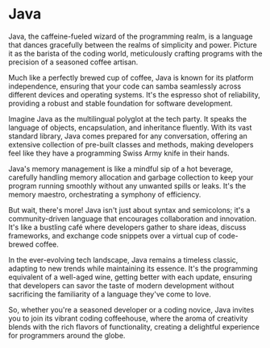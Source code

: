 # Java

Java, the caffeine-fueled wizard of the programming realm, is a language that dances gracefully between the realms of simplicity and power. Picture it as the barista of the coding world, meticulously crafting programs with the precision of a seasoned coffee artisan.

Much like a perfectly brewed cup of coffee, Java is known for its platform independence, ensuring that your code can samba seamlessly across different devices and operating systems. It's the espresso shot of reliability, providing a robust and stable foundation for software development.

Imagine Java as the multilingual polyglot at the tech party. It speaks the language of objects, encapsulation, and inheritance fluently. With its vast standard library, Java comes prepared for any conversation, offering an extensive collection of pre-built classes and methods, making developers feel like they have a programming Swiss Army knife in their hands.

Java's memory management is like a mindful sip of a hot beverage, carefully handling memory allocation and garbage collection to keep your program running smoothly without any unwanted spills or leaks. It's the memory maestro, orchestrating a symphony of efficiency.

But wait, there's more! Java isn't just about syntax and semicolons; it's a community-driven language that encourages collaboration and innovation. It's like a bustling café where developers gather to share ideas, discuss frameworks, and exchange code snippets over a virtual cup of code-brewed coffee.

In the ever-evolving tech landscape, Java remains a timeless classic, adapting to new trends while maintaining its essence. It's the programming equivalent of a well-aged wine, getting better with each update, ensuring that developers can savor the taste of modern development without sacrificing the familiarity of a language they've come to love.

So, whether you're a seasoned developer or a coding novice, Java invites you to join its vibrant coding coffeehouse, where the aroma of creativity blends with the rich flavors of functionality, creating a delightful experience for programmers around the globe.
